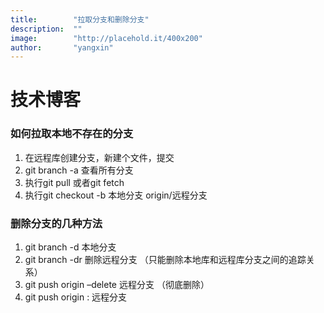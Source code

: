 ```yaml
---
title:        "拉取分支和删除分支"
description:  ""
image:        "http://placehold.it/400x200"
author:       "yangxin"
---
```


技术博客
============

### 如何拉取本地不存在的分支

1. 在远程库创建分支，新建个文件，提交
2. git  branch -a  查看所有分支
3. 执行git  pull  或者git  fetch
4. 执行git checkout -b  本地分支    origin/远程分支

### 删除分支的几种方法

1.   git  branch  -d   本地分支
2.  git  branch  -dr  删除远程分支  （只能删除本地库和远程库分支之间的追踪关系）
3.  git   push   origin –delete  远程分支     （彻底删除）
4.  git  push   origin       :  远程分支 

